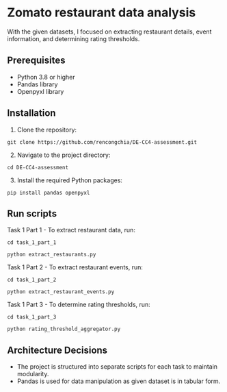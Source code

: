 # Zomato restaurant data analysis

With the given datasets, I focused on extracting restaurant details, event information, and determining rating thresholds.

## Prerequisites

- Python 3.8 or higher
- Pandas library
- Openpyxl library

## Installation

1. Clone the repository:

```
git clone https://github.com/rencongchia/DE-CC4-assessment.git
```

2. Navigate to the project directory:

```
cd DE-CC4-assessment
```

3. Install the required Python packages:

```
pip install pandas openpyxl
```

## Run scripts

Task 1 Part 1 - To extract restaurant data, run:
```
cd task_1_part_1
```
```
python extract_restaurants.py
```

Task 1 Part 2 - To extract restaurant events, run:
```
cd task_1_part_2
```
```
python extract_restaurant_events.py
```

Task 1 Part 3 - To determine rating thresholds, run:
```
cd task_1_part_3
```
```
python rating_threshold_aggregator.py
```

## Architecture Decisions
- The project is structured into separate scripts for each task to maintain modularity.
- Pandas is used for data manipulation as given dataset is in tabular form.
